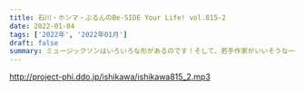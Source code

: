 ```yaml
---
title: 石川・ホンマ・ぶるんのBe-SIDE Your Life! vol.815-2
date: 2022-01-04
tags: ['2022年', '2022年01月']
draft: false
summary: ミュージックソンはいろいろな形があるのです！そして、若手作家がいいそうな一言！
---
```


http://project-phi.ddo.jp/ishikawa/ishikawa815_2.mp3
